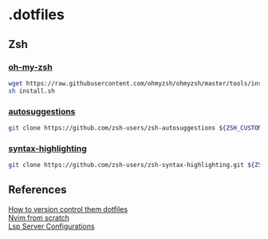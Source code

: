 # .dotfiles
## Zsh
### [oh-my-zsh](https://github.com/ohmyzsh/ohmyzsh)
```sh
wget https://raw.githubusercontent.com/ohmyzsh/ohmyzsh/master/tools/install.sh
sh install.sh
```
### [autosuggestions](https://github.com/zsh-users/zsh-autosuggestions)
```sh
git clone https://github.com/zsh-users/zsh-autosuggestions ${ZSH_CUSTOM:-~/.oh-my-zsh/custom}/plugins/zsh-autosuggestions
```

### [syntax-highlighting](https://github.com/zsh-users/zsh-syntax-highlighting)
```bash
git clone https://github.com/zsh-users/zsh-syntax-highlighting.git ${ZSH_CUSTOM:-~/.oh-my-zsh/custom}/plugins/zsh-syntax-highlighting
```

## References
[How to version control them dotfiles](https://stackoverflow.com/questions/46534290/symlink-dotfiles)  
[Nvim from scratch](https://github.com/LunarVim/Neovim-from-scratch)  
[Lsp Server Configurations](https://github.com/neovim/nvim-lspconfig/blob/master/doc/server_configurations.md)
